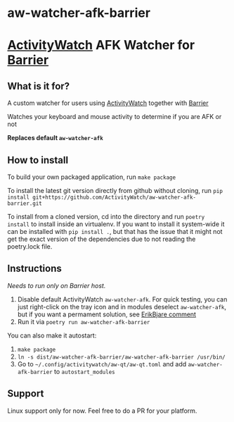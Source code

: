 aw-watcher-afk-barrier
==============

# [ActivityWatch](https://github.com/ActivityWatch/activitywatch) AFK Watcher for [Barrier](https://github.com/debauchee/barrier)

## What is it for?
A custom watcher for users using [ActivityWatch](https://github.com/ActivityWatch/activitywatch) together with [Barrier](https://github.com/debauchee/barrier)


Watches your keyboard and mouse activity to determine if you are AFK or not

**Replaces default `aw-watcher-afk`**
## How to install
To build your own packaged application, run `make package`

To install the latest git version directly from github without cloning, run
`pip install git+https://github.com/ActivityWatch/aw-watcher-afk-barrier.git`

To install from a cloned version, cd into the directory and run
`poetry install` to install inside an virtualenv. If you want to install it
system-wide it can be installed with `pip install .`, but that has the issue
that it might not get the exact version of the dependencies due to not reading
the poetry.lock file.


## Instructions
*Needs to run only on Barrier host.*

1. Disable default ActivityWatch `aw-watcher-afk`. For quick testing, you can just right-click on the tray icon and in modules deselect `aw-watcher-afk`, but if you want a permament solution, see [ErikBjare comment](https://github.com/ActivityWatch/activitywatch/issues/704#issuecomment-1009253158)
2. Run it via `poetry run aw-watcher-afk-barrier`

You can also make it autostart:
1. `make package`
2. `ln -s dist/aw-watcher-afk-barrier/aw-watcher-afk-barrier /usr/bin/`
3. Go to `~/.config/activitywatch/aw-qt/aw-qt.toml` and add `aw-watcher-afk-barrier` to `autostart_modules`



## Support
Linux support only for now. Feel free to do a PR for your platform.
